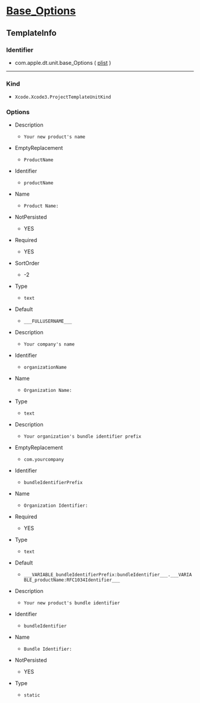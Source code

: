# [Base_Options](/Applications/Xcode.app/Contents/Developer/Library/Xcode/Templates/Project%20Templates/Base/Base_Options.xctemplate)

## TemplateInfo

### Identifier

- com.apple.dt.unit.base_Options ( [plist](/Applications/Xcode.app/Contents/Developer/Library/Xcode/Templates/Project%20Templates/Base/Base_Options.xctemplate/TemplateInfo.plist) )

---

### Kind

- `Xcode.Xcode3.ProjectTemplateUnitKind`

### Options

- Description

	- `Your new product's name`

- EmptyReplacement

	- `ProductName`

- Identifier

	- `productName`

- Name

	- `Product Name:`

- NotPersisted

	- YES

- Required

	- YES

- SortOrder

	- -2

- Type

	- `text`

- Default

	- `___FULLUSERNAME___`

- Description

	- `Your company's name`

- Identifier

	- `organizationName`

- Name

	- `Organization Name:`

- Type

	- `text`

- Description

	- `Your organization's bundle identifier prefix`

- EmptyReplacement

	- `com.yourcompany`

- Identifier

	- `bundleIdentifierPrefix`

- Name

	- `Organization Identifier:`

- Required

	- YES

- Type

	- `text`

- Default

	- `___VARIABLE_bundleIdentifierPrefix:bundleIdentifier___.___VARIABLE_productName:RFC1034Identifier___`

- Description

	- `Your new product's bundle identifier`

- Identifier

	- `bundleIdentifier`

- Name

	- `Bundle Identifier:`

- NotPersisted

	- YES

- Type

	- `static`